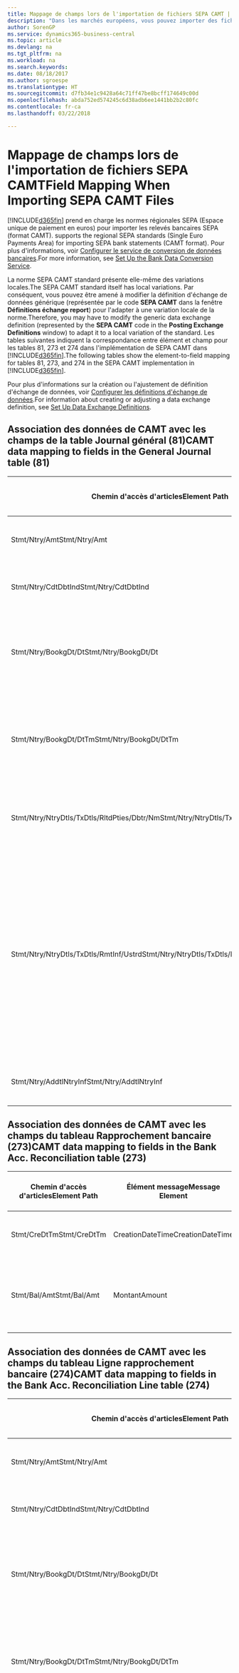 ```yaml
---
title: Mappage de champs lors de l'importation de fichiers SEPA CAMT | Microsoft Docs
description: "Dans les marchés européens, vous pouvez importer des fichiers de relevé bancaire selon les normes régionales SEPA (Espace unique de paiement en euros)."
author: SorenGP
ms.service: dynamics365-business-central
ms.topic: article
ms.devlang: na
ms.tgt_pltfrm: na
ms.workload: na
ms.search.keywords: 
ms.date: 08/18/2017
ms.author: sgroespe
ms.translationtype: HT
ms.sourcegitcommit: d7fb34e1c9428a64c71ff47be8bcff174649c00d
ms.openlocfilehash: abda752ed574245c6d38adb6ee1441bb2b2c80fc
ms.contentlocale: fr-ca
ms.lasthandoff: 03/22/2018

---
```

# <a name="field-mapping-when-importing-sepa-camt-files"></a><span data-ttu-id="f7564-103">Mappage de champs lors de l'importation de fichiers SEPA CAMT</span><span class="sxs-lookup"><span data-stu-id="f7564-103">Field Mapping When Importing SEPA CAMT Files</span></span>
[!INCLUDE[d365fin](includes/d365fin_md.md)]<span data-ttu-id="f7564-104"> prend en charge les normes régionales SEPA (Espace unique de paiement en euros) pour importer les relevés bancaires SEPA (format CAMT).</span><span class="sxs-lookup"><span data-stu-id="f7564-104"> supports the regional SEPA standards (Single Euro Payments Area) for importing SEPA bank statements (CAMT format).</span></span> <span data-ttu-id="f7564-105">Pour plus d'informations, voir [Configurer le service de conversion de données bancaires](bank-how-setup-bank-data-conversion-service.md).</span><span class="sxs-lookup"><span data-stu-id="f7564-105">For more information, see [Set Up the Bank Data Conversion Service](bank-how-setup-bank-data-conversion-service.md).</span></span>  

 <span data-ttu-id="f7564-106">La norme SEPA CAMT standard présente elle-même des variations locales.</span><span class="sxs-lookup"><span data-stu-id="f7564-106">The SEPA CAMT standard itself has local variations.</span></span> <span data-ttu-id="f7564-107">Par conséquent, vous pouvez être amené à modifier la définition d'échange de données générique (représentée par le code **SEPA CAMT** dans la fenêtre **Définitions échange report**) pour l'adapter à une variation locale de la norme.</span><span class="sxs-lookup"><span data-stu-id="f7564-107">Therefore, you may have to modify the generic data exchange definition (represented by the **SEPA CAMT** code in the **Posting Exchange Definitions** window) to adapt it to a local variation of the standard.</span></span> <span data-ttu-id="f7564-108">Les tables suivantes indiquent la correspondance entre élément et champ pour les tables 81, 273 et 274 dans l'implémentation de SEPA CAMT dans [!INCLUDE[d365fin](includes/d365fin_md.md)].</span><span class="sxs-lookup"><span data-stu-id="f7564-108">The following tables show the element-to-field mapping for tables 81, 273, and 274 in the SEPA CAMT implementation in [!INCLUDE[d365fin](includes/d365fin_md.md)].</span></span>  

 <span data-ttu-id="f7564-109">Pour plus d'informations sur la création ou l'ajustement de définition d'échange de données, voir [Configurer les définitions d'échange de données](across-how-to-set-up-data-exchange-definitions.md).</span><span class="sxs-lookup"><span data-stu-id="f7564-109">For information about creating or adjusting a data exchange definition, see [Set Up Data Exchange Definitions](across-how-to-set-up-data-exchange-definitions.md).</span></span>  

## <a name="camt-data-mapping-to-fields-in-the-general-journal-table-81"></a><span data-ttu-id="f7564-110">Association des données de CAMT avec les champs de la table Journal général (81)</span><span class="sxs-lookup"><span data-stu-id="f7564-110">CAMT data mapping to fields in the General Journal table (81)</span></span>  

|<span data-ttu-id="f7564-111">Chemin d'accès d'articles</span><span class="sxs-lookup"><span data-stu-id="f7564-111">Element Path</span></span>|<span data-ttu-id="f7564-112">Élément message</span><span class="sxs-lookup"><span data-stu-id="f7564-112">Message Element</span></span>|<span data-ttu-id="f7564-113">Type de données</span><span class="sxs-lookup"><span data-stu-id="f7564-113">Data Type</span></span>|<span data-ttu-id="f7564-114">Description</span><span class="sxs-lookup"><span data-stu-id="f7564-114">Description</span></span>|<span data-ttu-id="f7564-115">Identificateur de signe négatif</span><span class="sxs-lookup"><span data-stu-id="f7564-115">Negative-Sign Identifier</span></span>|<span data-ttu-id="f7564-116">N° champ</span><span class="sxs-lookup"><span data-stu-id="f7564-116">Field No.</span></span>|<span data-ttu-id="f7564-117">Nom du champ</span><span class="sxs-lookup"><span data-stu-id="f7564-117">Field Name</span></span>|  
|------------------|---------------------|---------------|-----------------|-------------------------------|---------------|----------------|  
|<span data-ttu-id="f7564-118">Stmt/Ntry/Amt</span><span class="sxs-lookup"><span data-stu-id="f7564-118">Stmt/Ntry/Amt</span></span>|<span data-ttu-id="f7564-119">Montant</span><span class="sxs-lookup"><span data-stu-id="f7564-119">Amount</span></span>|<span data-ttu-id="f7564-120">Décimal</span><span class="sxs-lookup"><span data-stu-id="f7564-120">Decimal</span></span>|<span data-ttu-id="f7564-121">Le montant de l'argent dans l'écriture de caisse.</span><span class="sxs-lookup"><span data-stu-id="f7564-121">The amount of money in the cash entry</span></span>||<span data-ttu-id="f7564-122">13</span><span class="sxs-lookup"><span data-stu-id="f7564-122">13</span></span>|<span data-ttu-id="f7564-123">Montant</span><span class="sxs-lookup"><span data-stu-id="f7564-123">Amount</span></span>|  
|<span data-ttu-id="f7564-124">Stmt/Ntry/CdtDbtInd</span><span class="sxs-lookup"><span data-stu-id="f7564-124">Stmt/Ntry/CdtDbtInd</span></span>|<span data-ttu-id="f7564-125">CreditDebitIndicator</span><span class="sxs-lookup"><span data-stu-id="f7564-125">CreditDebitIndicator</span></span>|<span data-ttu-id="f7564-126">Texte</span><span class="sxs-lookup"><span data-stu-id="f7564-126">Text</span></span>|<span data-ttu-id="f7564-127">Indique si l'écriture est une écriture de crédit ou débit</span><span class="sxs-lookup"><span data-stu-id="f7564-127">Indicates whether the entry is a credit or a debit entry</span></span>|<span data-ttu-id="f7564-128">DBIT</span><span class="sxs-lookup"><span data-stu-id="f7564-128">DBIT</span></span>|<span data-ttu-id="f7564-129">13</span><span class="sxs-lookup"><span data-stu-id="f7564-129">13</span></span>|<span data-ttu-id="f7564-130">Montant</span><span class="sxs-lookup"><span data-stu-id="f7564-130">Amount</span></span>|  
|<span data-ttu-id="f7564-131">Stmt/Ntry/BookgDt/Dt</span><span class="sxs-lookup"><span data-stu-id="f7564-131">Stmt/Ntry/BookgDt/Dt</span></span>|<span data-ttu-id="f7564-132">Date</span><span class="sxs-lookup"><span data-stu-id="f7564-132">Date</span></span>|<span data-ttu-id="f7564-133">Date</span><span class="sxs-lookup"><span data-stu-id="f7564-133">Date</span></span>|<span data-ttu-id="f7564-134">Date à laquelle une écriture est reportée sur un compte dans les livres de compte du gestionnaire</span><span class="sxs-lookup"><span data-stu-id="f7564-134">The date when an entry is posted to an account on the account servicer's books</span></span>||<span data-ttu-id="f7564-135">5</span><span class="sxs-lookup"><span data-stu-id="f7564-135">5</span></span>|<span data-ttu-id="f7564-136">Date de report</span><span class="sxs-lookup"><span data-stu-id="f7564-136">Posting Date</span></span>|  
|<span data-ttu-id="f7564-137">Stmt/Ntry/BookgDt/DtTm</span><span class="sxs-lookup"><span data-stu-id="f7564-137">Stmt/Ntry/BookgDt/DtTm</span></span>|<span data-ttu-id="f7564-138">DateTime</span><span class="sxs-lookup"><span data-stu-id="f7564-138">DateTime</span></span>|<span data-ttu-id="f7564-139">DateTime</span><span class="sxs-lookup"><span data-stu-id="f7564-139">DateTime</span></span>|<span data-ttu-id="f7564-140">La date et l'heure auxquelles une écriture est reportée sur un compte dans les livres de compte du gestionnaire</span><span class="sxs-lookup"><span data-stu-id="f7564-140">The date and time when an entry is posted to an account on the account servicer's books</span></span>||<span data-ttu-id="f7564-141">5</span><span class="sxs-lookup"><span data-stu-id="f7564-141">5</span></span>|<span data-ttu-id="f7564-142">Date de report</span><span class="sxs-lookup"><span data-stu-id="f7564-142">Posting Date</span></span>|  
|<span data-ttu-id="f7564-143">Stmt/Ntry/NtryDtls/TxDtls/RltdPties/Dbtr/Nm</span><span class="sxs-lookup"><span data-stu-id="f7564-143">Stmt/Ntry/NtryDtls/TxDtls/RltdPties/Dbtr/Nm</span></span>|<span data-ttu-id="f7564-144">Nom</span><span class="sxs-lookup"><span data-stu-id="f7564-144">Name</span></span>|<span data-ttu-id="f7564-145">Texte</span><span class="sxs-lookup"><span data-stu-id="f7564-145">Text</span></span>|<span data-ttu-id="f7564-146">Le nom de la partie qui doit une somme d'argent au créancier (final)</span><span class="sxs-lookup"><span data-stu-id="f7564-146">The name of the party that owes an amount of money to the (ultimate) creditor</span></span>||<span data-ttu-id="f7564-147">1221</span><span class="sxs-lookup"><span data-stu-id="f7564-147">1221</span></span>|<span data-ttu-id="f7564-148">Informations payeur</span><span class="sxs-lookup"><span data-stu-id="f7564-148">Payer Information</span></span>|  
|<span data-ttu-id="f7564-149">Stmt/Ntry/NtryDtls/TxDtls/RmtInf/Ustrd</span><span class="sxs-lookup"><span data-stu-id="f7564-149">Stmt/Ntry/NtryDtls/TxDtls/RmtInf/Ustrd</span></span>|<span data-ttu-id="f7564-150">Non structuré</span><span class="sxs-lookup"><span data-stu-id="f7564-150">Unstructured</span></span>|<span data-ttu-id="f7564-151">Texte</span><span class="sxs-lookup"><span data-stu-id="f7564-151">Text</span></span>|<span data-ttu-id="f7564-152">Les informations à votre disposition pour activer la correspondance/le rapprochement d'une écriture avec les articles que le paiement doit régler, telles que les factures commerciales dans un système comptes-clients, sous forme non structurée</span><span class="sxs-lookup"><span data-stu-id="f7564-152">Information supplied to enable the matching/reconciliation of an entry with the items that the payment is intended to settle, such as commercial invoices in an accounts-receivable system, in an unstructured form</span></span>||<span data-ttu-id="f7564-153">8</span><span class="sxs-lookup"><span data-stu-id="f7564-153">8</span></span>|<span data-ttu-id="f7564-154">Description</span><span class="sxs-lookup"><span data-stu-id="f7564-154">Description</span></span>|  
|<span data-ttu-id="f7564-155">Stmt/Ntry/AddtlNtryInf</span><span class="sxs-lookup"><span data-stu-id="f7564-155">Stmt/Ntry/AddtlNtryInf</span></span>|<span data-ttu-id="f7564-156">AdditionalEntryInformation</span><span class="sxs-lookup"><span data-stu-id="f7564-156">AdditionalEntryInformation</span></span>|<span data-ttu-id="f7564-157">Texte</span><span class="sxs-lookup"><span data-stu-id="f7564-157">Text</span></span>|<span data-ttu-id="f7564-158">Informations supplémentaires sur l'écriture.</span><span class="sxs-lookup"><span data-stu-id="f7564-158">Additional information about the entry</span></span>||<span data-ttu-id="f7564-159">1222</span><span class="sxs-lookup"><span data-stu-id="f7564-159">1222</span></span>|<span data-ttu-id="f7564-160">Informations transaction</span><span class="sxs-lookup"><span data-stu-id="f7564-160">Transaction Information</span></span>|  

## <a name="camt-data-mapping-to-fields-in-the-bank-acc-reconciliation-table-273"></a><span data-ttu-id="f7564-161">Association des données de CAMT avec les champs du tableau Rapprochement bancaire (273)</span><span class="sxs-lookup"><span data-stu-id="f7564-161">CAMT data mapping to fields in the Bank Acc. Reconciliation table (273)</span></span>  

|<span data-ttu-id="f7564-162">Chemin d'accès d'articles</span><span class="sxs-lookup"><span data-stu-id="f7564-162">Element Path</span></span>|<span data-ttu-id="f7564-163">Élément message</span><span class="sxs-lookup"><span data-stu-id="f7564-163">Message Element</span></span>|<span data-ttu-id="f7564-164">Type de données</span><span class="sxs-lookup"><span data-stu-id="f7564-164">Data Type</span></span>|<span data-ttu-id="f7564-165">Description</span><span class="sxs-lookup"><span data-stu-id="f7564-165">Description</span></span>|<span data-ttu-id="f7564-166">Identificateur de signe négatif</span><span class="sxs-lookup"><span data-stu-id="f7564-166">Negative-Sign Identifier</span></span>|<span data-ttu-id="f7564-167">N° champ</span><span class="sxs-lookup"><span data-stu-id="f7564-167">Field No.</span></span>|<span data-ttu-id="f7564-168">Nom du champ</span><span class="sxs-lookup"><span data-stu-id="f7564-168">Field Name</span></span>|  
|------------------|---------------------|---------------|-----------------|-------------------------------|---------------|----------------|  
|<span data-ttu-id="f7564-169">Stmt/CreDtTm</span><span class="sxs-lookup"><span data-stu-id="f7564-169">Stmt/CreDtTm</span></span>|<span data-ttu-id="f7564-170">CreationDateTime</span><span class="sxs-lookup"><span data-stu-id="f7564-170">CreationDateTime</span></span>|<span data-ttu-id="f7564-171">Date</span><span class="sxs-lookup"><span data-stu-id="f7564-171">Date</span></span>|<span data-ttu-id="f7564-172">Date et heure de création du message</span><span class="sxs-lookup"><span data-stu-id="f7564-172">The date and time when the message was created</span></span>||<span data-ttu-id="f7564-173">3</span><span class="sxs-lookup"><span data-stu-id="f7564-173">3</span></span>|<span data-ttu-id="f7564-174">Date du relevé</span><span class="sxs-lookup"><span data-stu-id="f7564-174">Statement Date</span></span>|  
|<span data-ttu-id="f7564-175">Stmt/Bal/Amt</span><span class="sxs-lookup"><span data-stu-id="f7564-175">Stmt/Bal/Amt</span></span>|<span data-ttu-id="f7564-176">Montant</span><span class="sxs-lookup"><span data-stu-id="f7564-176">Amount</span></span>|<span data-ttu-id="f7564-177">Décimal</span><span class="sxs-lookup"><span data-stu-id="f7564-177">Decimal</span></span>|<span data-ttu-id="f7564-178">Le montant résultant des montants ajustés pour toutes les écritures débit et crédit</span><span class="sxs-lookup"><span data-stu-id="f7564-178">The amount resulting from the netted amounts for all debit and credit entries</span></span>||<span data-ttu-id="f7564-179">4</span><span class="sxs-lookup"><span data-stu-id="f7564-179">4</span></span>|<span data-ttu-id="f7564-180">Solde final du relevé</span><span class="sxs-lookup"><span data-stu-id="f7564-180">Statement Ending Balance</span></span>|  

## <a name="camt-data-mapping-to-fields-in-the-bank-acc-reconciliation-line-table-274"></a><span data-ttu-id="f7564-181">Association des données de CAMT avec les champs du tableau Ligne rapprochement bancaire (274)</span><span class="sxs-lookup"><span data-stu-id="f7564-181">CAMT data mapping to fields in the Bank Acc. Reconciliation Line table (274)</span></span>  

|<span data-ttu-id="f7564-182">Chemin d'accès d'articles</span><span class="sxs-lookup"><span data-stu-id="f7564-182">Element Path</span></span>|<span data-ttu-id="f7564-183">Élément message</span><span class="sxs-lookup"><span data-stu-id="f7564-183">Message Element</span></span>|<span data-ttu-id="f7564-184">Type de données</span><span class="sxs-lookup"><span data-stu-id="f7564-184">Data Type</span></span>|<span data-ttu-id="f7564-185">Description</span><span class="sxs-lookup"><span data-stu-id="f7564-185">Description</span></span>|<span data-ttu-id="f7564-186">Identificateur de signe négatif</span><span class="sxs-lookup"><span data-stu-id="f7564-186">Negative-Sign Identifier</span></span>|<span data-ttu-id="f7564-187">N° champ</span><span class="sxs-lookup"><span data-stu-id="f7564-187">Field No.</span></span>|<span data-ttu-id="f7564-188">Nom du champ</span><span class="sxs-lookup"><span data-stu-id="f7564-188">Field Name</span></span>|  
|------------------|---------------------|---------------|-----------------|-------------------------------|---------------|----------------|  
|<span data-ttu-id="f7564-189">Stmt/Ntry/Amt</span><span class="sxs-lookup"><span data-stu-id="f7564-189">Stmt/Ntry/Amt</span></span>|<span data-ttu-id="f7564-190">Montant</span><span class="sxs-lookup"><span data-stu-id="f7564-190">Amount</span></span>|<span data-ttu-id="f7564-191">Décimal</span><span class="sxs-lookup"><span data-stu-id="f7564-191">Decimal</span></span>|<span data-ttu-id="f7564-192">Le montant de l'argent dans l'écriture de caisse.</span><span class="sxs-lookup"><span data-stu-id="f7564-192">The amount of money in the cash entry</span></span>||<span data-ttu-id="f7564-193">7</span><span class="sxs-lookup"><span data-stu-id="f7564-193">7</span></span>|<span data-ttu-id="f7564-194">Montant relevé</span><span class="sxs-lookup"><span data-stu-id="f7564-194">Statement Amount</span></span>|  
|<span data-ttu-id="f7564-195">Stmt/Ntry/CdtDbtInd</span><span class="sxs-lookup"><span data-stu-id="f7564-195">Stmt/Ntry/CdtDbtInd</span></span>|<span data-ttu-id="f7564-196">CreditDebitIndicator</span><span class="sxs-lookup"><span data-stu-id="f7564-196">CreditDebitIndicator</span></span>|<span data-ttu-id="f7564-197">Texte</span><span class="sxs-lookup"><span data-stu-id="f7564-197">Text</span></span>|<span data-ttu-id="f7564-198">Indique si l'écriture est une écriture de crédit ou débit</span><span class="sxs-lookup"><span data-stu-id="f7564-198">Indicates whether the entry is a credit or a debit entry</span></span>|<span data-ttu-id="f7564-199">DBIT</span><span class="sxs-lookup"><span data-stu-id="f7564-199">DBIT</span></span>|<span data-ttu-id="f7564-200">7</span><span class="sxs-lookup"><span data-stu-id="f7564-200">7</span></span>|<span data-ttu-id="f7564-201">Montant relevé</span><span class="sxs-lookup"><span data-stu-id="f7564-201">Statement Amount</span></span>|  
|<span data-ttu-id="f7564-202">Stmt/Ntry/BookgDt/Dt</span><span class="sxs-lookup"><span data-stu-id="f7564-202">Stmt/Ntry/BookgDt/Dt</span></span>|<span data-ttu-id="f7564-203">Date</span><span class="sxs-lookup"><span data-stu-id="f7564-203">Date</span></span>|<span data-ttu-id="f7564-204">Date</span><span class="sxs-lookup"><span data-stu-id="f7564-204">Date</span></span>|<span data-ttu-id="f7564-205">Date à laquelle une écriture est reportée sur un compte dans les livres de compte du gestionnaire</span><span class="sxs-lookup"><span data-stu-id="f7564-205">The date when an entry is posted to an account on the account servicer's books</span></span>||<span data-ttu-id="f7564-206">5</span><span class="sxs-lookup"><span data-stu-id="f7564-206">5</span></span>|<span data-ttu-id="f7564-207">Date transaction</span><span class="sxs-lookup"><span data-stu-id="f7564-207">Transaction Date</span></span>|  
|<span data-ttu-id="f7564-208">Stmt/Ntry/BookgDt/DtTm</span><span class="sxs-lookup"><span data-stu-id="f7564-208">Stmt/Ntry/BookgDt/DtTm</span></span>|<span data-ttu-id="f7564-209">DateTime</span><span class="sxs-lookup"><span data-stu-id="f7564-209">DateTime</span></span>|<span data-ttu-id="f7564-210">DateTime</span><span class="sxs-lookup"><span data-stu-id="f7564-210">DateTime</span></span>|<span data-ttu-id="f7564-211">La date et l'heure auxquelles une écriture est reportée sur un compte dans les livres de compte du gestionnaire</span><span class="sxs-lookup"><span data-stu-id="f7564-211">The date and time when an entry is posted to an account on the account servicer's books</span></span>||<span data-ttu-id="f7564-212">5</span><span class="sxs-lookup"><span data-stu-id="f7564-212">5</span></span>|<span data-ttu-id="f7564-213">Date transaction</span><span class="sxs-lookup"><span data-stu-id="f7564-213">Transaction Date</span></span>|  
|<span data-ttu-id="f7564-214">Stmt/Ntry/ValDt/Dt</span><span class="sxs-lookup"><span data-stu-id="f7564-214">Stmt/Ntry/ValDt/Dt</span></span>|<span data-ttu-id="f7564-215">Date</span><span class="sxs-lookup"><span data-stu-id="f7564-215">Date</span></span>|<span data-ttu-id="f7564-216">Date</span><span class="sxs-lookup"><span data-stu-id="f7564-216">Date</span></span>|<span data-ttu-id="f7564-217">Date à laquelle les immobilisations sont disponibles pour le propriétaire du compte en cas d'écriture créditrice, ou cessent d'être disponibles pour le propriétaire du compte en cas d'écriture débitrice</span><span class="sxs-lookup"><span data-stu-id="f7564-217">The date when assets become available to the account owner in case of a credit entry, or cease to be available to the account owner in case of a debit entry</span></span>||<span data-ttu-id="f7564-218">12</span><span class="sxs-lookup"><span data-stu-id="f7564-218">12</span></span>|<span data-ttu-id="f7564-219">Date de valeur</span><span class="sxs-lookup"><span data-stu-id="f7564-219">Value Date</span></span>|  
|<span data-ttu-id="f7564-220">Stmt/Ntry/ValDt/DtTm</span><span class="sxs-lookup"><span data-stu-id="f7564-220">Stmt/Ntry/ValDt/DtTm</span></span>|<span data-ttu-id="f7564-221">DateTime</span><span class="sxs-lookup"><span data-stu-id="f7564-221">DateTime</span></span>|<span data-ttu-id="f7564-222">DateTime</span><span class="sxs-lookup"><span data-stu-id="f7564-222">DateTime</span></span>|<span data-ttu-id="f7564-223">La date et l'heure auxquelles les immobilisations sont disponibles pour le propriétaire du compte en cas d'écriture créditrice, ou cessent d'être disponibles pour le propriétaire du compte en cas d'écriture débitrice</span><span class="sxs-lookup"><span data-stu-id="f7564-223">The date and time when assets become available to the account owner in case of a credit entry, or cease to be available to the account owner in case of a debit entry</span></span>||<span data-ttu-id="f7564-224">12</span><span class="sxs-lookup"><span data-stu-id="f7564-224">12</span></span>|<span data-ttu-id="f7564-225">Date de valeur</span><span class="sxs-lookup"><span data-stu-id="f7564-225">Value Date</span></span>|  
|<span data-ttu-id="f7564-226">Stmt/Ntry/NtryDtls/TxDtls/RltdPties/Dbtr/Nm</span><span class="sxs-lookup"><span data-stu-id="f7564-226">Stmt/Ntry/NtryDtls/TxDtls/RltdPties/Dbtr/Nm</span></span>|<span data-ttu-id="f7564-227">Nom</span><span class="sxs-lookup"><span data-stu-id="f7564-227">Name</span></span>|<span data-ttu-id="f7564-228">Texte</span><span class="sxs-lookup"><span data-stu-id="f7564-228">Text</span></span>|<span data-ttu-id="f7564-229">Le nom de la partie qui doit une somme d'argent au créancier (final)</span><span class="sxs-lookup"><span data-stu-id="f7564-229">The name of the party that owes an amount of money to the (ultimate) creditor</span></span>||<span data-ttu-id="f7564-230">15</span><span class="sxs-lookup"><span data-stu-id="f7564-230">15</span></span>|<span data-ttu-id="f7564-231">Informations payeur</span><span class="sxs-lookup"><span data-stu-id="f7564-231">Payer Information</span></span>|  
|<span data-ttu-id="f7564-232">Stmt/Ntry/NtryDtls/TxDtls/RmtInf/Ustrd</span><span class="sxs-lookup"><span data-stu-id="f7564-232">Stmt/Ntry/NtryDtls/TxDtls/RmtInf/Ustrd</span></span>|<span data-ttu-id="f7564-233">Non structuré</span><span class="sxs-lookup"><span data-stu-id="f7564-233">Unstructured</span></span>|<span data-ttu-id="f7564-234">Texte</span><span class="sxs-lookup"><span data-stu-id="f7564-234">Text</span></span>|<span data-ttu-id="f7564-235">Les informations à votre disposition pour activer la correspondance/le rapprochement d'une écriture avec les articles que le paiement doit régler, telles que les factures commerciales dans un système comptes-clients, sous forme non structurée</span><span class="sxs-lookup"><span data-stu-id="f7564-235">Information supplied to enable the matching/reconciliation of an entry with the items that the payment is intended to settle, such as commercial invoices in an accounts-receivable system, in an unstructured form</span></span>||<span data-ttu-id="f7564-236">6</span><span class="sxs-lookup"><span data-stu-id="f7564-236">6</span></span>|<span data-ttu-id="f7564-237">Description</span><span class="sxs-lookup"><span data-stu-id="f7564-237">Description</span></span>|  
|<span data-ttu-id="f7564-238">Stmt/Ntry/AddtlNtryInf</span><span class="sxs-lookup"><span data-stu-id="f7564-238">Stmt/Ntry/AddtlNtryInf</span></span>|<span data-ttu-id="f7564-239">AdditionalEntryInformation</span><span class="sxs-lookup"><span data-stu-id="f7564-239">AdditionalEntryInformation</span></span>|<span data-ttu-id="f7564-240">Texte</span><span class="sxs-lookup"><span data-stu-id="f7564-240">Text</span></span>|<span data-ttu-id="f7564-241">Informations supplémentaires sur l'écriture.</span><span class="sxs-lookup"><span data-stu-id="f7564-241">Additional information about the entry</span></span>||<span data-ttu-id="f7564-242">16</span><span class="sxs-lookup"><span data-stu-id="f7564-242">16</span></span>|<span data-ttu-id="f7564-243">Informations transaction</span><span class="sxs-lookup"><span data-stu-id="f7564-243">Transaction Information</span></span>|  

 <span data-ttu-id="f7564-244">Les articles dans le nœud **Ntry** qui sont importés dans [!INCLUDE[d365fin](includes/d365fin_md.md)] mais ne sont associés à aucun champ sont stockés dans la table **Définition colonne échange comptabilité**.</span><span class="sxs-lookup"><span data-stu-id="f7564-244">Elements in the **Ntry** node that are imported into [!INCLUDE[d365fin](includes/d365fin_md.md)] but not mapped to any fields are stored in the **Posting Exch. Column Def** table.</span></span> <span data-ttu-id="f7564-245">Les utilisateurs peuvent afficher ces éléments des fenêtres **Feuille rapprochement bancaire**, **Lettrage paiement** et **Rapprochement bancaire** en choisissant l'action **Détails lignes de relevé bancaire**.</span><span class="sxs-lookup"><span data-stu-id="f7564-245">Users can view these elements from the **Payment Reconciliation Journal**, **Payment Application**, and **Bank Acc. Reconciliation** windows by choosing the **Bank Statement Line Details** action.</span></span> <span data-ttu-id="f7564-246">Pour plus d'informations, reportez-vous à [Rapprocher les paiements à l'aide du lettrage automatique](receivables-how-reconcile-payments-auto-application.md).</span><span class="sxs-lookup"><span data-stu-id="f7564-246">For more information, see [Reconcile Payments Using Automatic Application](receivables-how-reconcile-payments-auto-application.md).</span></span>  
## <a name="see-also"></a><span data-ttu-id="f7564-247">Voir aussi</span><span class="sxs-lookup"><span data-stu-id="f7564-247">See Also</span></span>  
[<span data-ttu-id="f7564-248">Configuration de l'échange de données</span><span class="sxs-lookup"><span data-stu-id="f7564-248">Setting Up Data Exchange</span></span>](across-set-up-data-exchange.md)  
[<span data-ttu-id="f7564-249">Échanger des données par voir électronique</span><span class="sxs-lookup"><span data-stu-id="f7564-249">Exchanging Data Electronically</span></span>](across-data-exchange.md)  
<span data-ttu-id="f7564-250">[Configurer le service de conversion de données bancaires](bank-how-setup-bank-data-conversion-service.md) </span><span class="sxs-lookup"><span data-stu-id="f7564-250">[Set Up the Bank Data Conversion Service](bank-how-setup-bank-data-conversion-service.md) </span></span>  
[<span data-ttu-id="f7564-251">Utiliser des schémas XML pour préparer des définitions d'échange de données</span><span class="sxs-lookup"><span data-stu-id="f7564-251">Use XML Schemas to Prepare Data Exchange Definitions</span></span>](across-how-to-use-xml-schemas-to-prepare-data-exchange-definitions.md)  
[<span data-ttu-id="f7564-252">Rapprocher les paiements à l'aide de l'affectation automatique</span><span class="sxs-lookup"><span data-stu-id="f7564-252">Reconcile Payments Using Automatic Application</span></span>](receivables-how-reconcile-payments-auto-application.md)  

